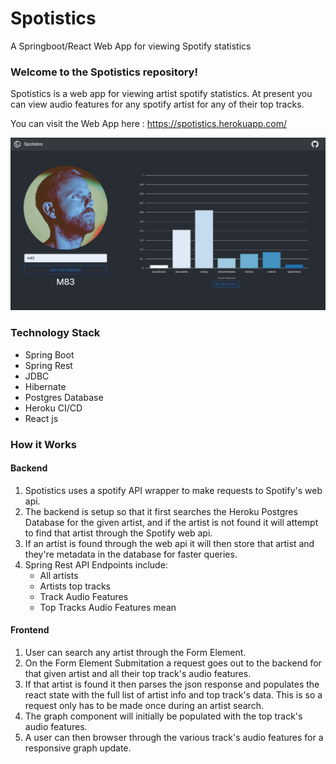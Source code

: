 # Spotistics
A Springboot/React Web App for viewing Spotify statistics

### Welcome to the Spotistics repository!
Spotistics is a web app for viewing artist spotify statistics. At present you can view audio features for any spotify artist for any of their top tracks.

You can visit the Web App here : https://spotistics.herokuapp.com/

![](/frontend/src/assets/images/spotistics_screenshot.png)

### Technology Stack

- Spring Boot
- Spring Rest
- JDBC
- Hibernate
- Postgres Database
- Heroku CI/CD
- React js

### How it Works

#### Backend
1. Spotistics uses a spotify API wrapper to make requests to Spotify's web api. 
2. The backend is setup so that it first searches the Heroku Postgres Database for the given artist, and if the artist is not found it will attempt to find that artist through the Spotify web api. 
3. If an artist is found through the web api it will then store that artist and they're metadata in the database for faster queries.
4. Spring Rest API Endpoints include: 
    - All artists
    - Artists top tracks
    - Track Audio Features
    - Top Tracks Audio Features mean
    
#### Frontend
1. User can search any artist through the Form Element.
2. On the Form Element Submitation a request goes out to the backend for that given artist and all their top track's audio features.
3. If that artist is found it then parses the json response and populates the react state with the full list of artist info and top track's data. This is so a request only has to be made once during an artist search. 
4. The graph component will initially be populated with the top track's audio features.
4. A user can then browser through the various track's audio features for a responsive graph update.
